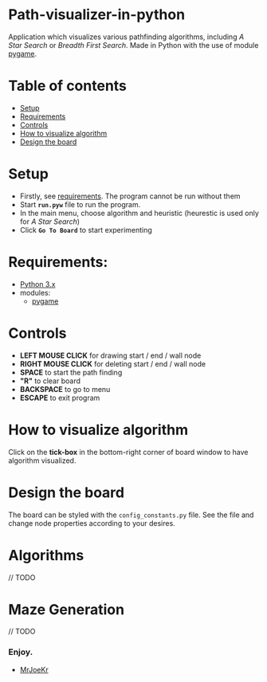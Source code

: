 # Path-visualizer-in-python
Application which visualizes various pathfinding algorithms, including *A Star Search* or *Breadth First Search*. Made in Python with the use of module [pygame](https://www.pygame.org/).

# Table of contents
- [Setup](#setup)
- [Requirements](#requirements)
- [Controls](#controls)
- [How to visualize algorithm](#how-to-visualize-algorithm)
- [Design the board](#design-the-board)

# Setup
- Firstly, see [requirements](#requirements). The program cannot be run without them
- Start **``run.pyw``** file to run the program.
- In the main menu, choose algorithm and heuristic (heurestic is used only for *A Star Search*)
- Click **``Go To Board``** to start experimenting

# Requirements:
  - [Python 3.x](https://www.python.org/downloads/)
  - modules:
    - [pygame](https://www.pygame.org/)

# Controls
  - **LEFT MOUSE CLICK** for drawing start / end / wall node
  - **RIGHT MOUSE CLICK** for deleting start / end / wall node
  - **SPACE** to start the path finding
  - **"R"** to clear board
  - **BACKSPACE** to go to menu
  - **ESCAPE** to exit program

  
# How to visualize algorithm
Click on the **tick-box** in the bottom-right corner of board window to have algorithm visualized.
    

# Design the board
The board can be styled with the ``config_constants.py`` file. See the file and change node properties according to your desires.

# Algorithms
// TODO

# Maze Generation
// TODO
    
### Enjoy.

- [MrJoeKr](https://github.com/MrJoeKr)
